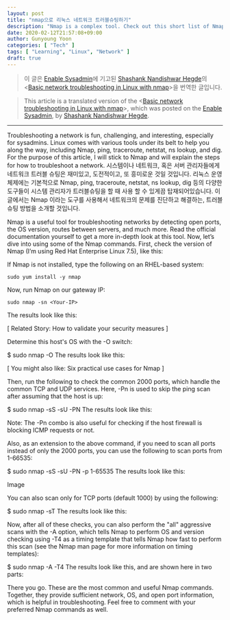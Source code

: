 ```yaml
---
layout: post
title: "nmap으로 리눅스 네트워크 트러블슈팅하기"
description: "Nmap is a complex tool. Check out this short list of Nmap commands that will carry you through basic network troubleshooting."
date: 2020-02-12T21:57:08+09:00
author: Gunyoung Yoon
categories: [ "Tech" ]
tags: [ "Learning", "Linux", "Network" ]
draft: true
---
```


> 이 글은 [Enable Sysadmin](https://www.redhat.com/sysadmin/)에 기고된 [Shashank Nandishwar Hegde](https://www.redhat.com/sysadmin/users/shegde)의 <[Basic network troubleshooting in Linux with nmap](https://www.redhat.com/sysadmin/nmap-troubleshooting?fbclid=IwAR3u08g6tcb6e6-drJgdTnb50el0joxkmSsGLPKcycwhEzqkh7pPszjSs6c)>을 번역한 글입니다.

> This article is a translated version of the <[Basic network troubleshooting in Linux with nmap](https://www.redhat.com/sysadmin/nmap-troubleshooting?fbclid=IwAR3u08g6tcb6e6-drJgdTnb50el0joxkmSsGLPKcycwhEzqkh7pPszjSs6c)>, which was posted on the [Enable Sysadmin](https://www.redhat.com/sysadmin/), by [Shashank Nandishwar Hegde](https://www.redhat.com/sysadmin/users/shegde).


--------------------------------------------------


Troubleshooting a network is fun, challenging, and interesting, especially for sysadmins. Linux comes with various tools under its belt to help you along the way, including Nmap, ping, traceroute, netstat, ns lookup, and dig. For the purpose of this article, I will stick to Nmap and will explain the steps for how to troubleshoot a network.
시스템이나 네트워크, 혹은 서버 관리자들에게 네트워크 트러블 슈팅은 재미있고, 도전적이고, 또 흥미로운 것일 것입니다. 리눅스 운영체제에는 기본적으로 Nmap, ping, traceroute, netstat, ns lookup, dig 등의 다양한 도구들이 시스템 관리자가 트러블슈팅을 할 때 사용 할 수 있게끔 탑재되어있습니다. 이 글에서는 Nmap 이라는 도구를 사용해서 네트워크의 문제를 진단하고 해결하는, 트러블슈팅 방법을 소개할 것입니다.

Nmap is a useful tool for troubleshooting networks by detecting open ports, the OS version, routes between servers, and much more. Read the official documentation yourself to get a more in-depth look at this tool. Now, let’s dive into using some of the Nmap commands. First, check the version of Nmap (I’m using Red Hat Enterprise Linux 7.5), like this:


If Nmap is not installed, type the following on an RHEL-based system:
```
sudo yum install -y nmap
```

Now, run Nmap on our gateway IP:
```
sudo nmap -sn <Your-IP>
```
The results look like this:

[ Related Story: How to validate your security measures ]

Determine this host's OS with the -O switch:

$ sudo nmap -O <Your-IP>
The results look like this:

[ You might also like: Six practical use cases for Nmap ]

Then, run the following to check the common 2000 ports, which handle the common TCP and UDP services. Here, -Pn is used to skip the ping scan after assuming that the host is up:

$ sudo nmap -sS -sU -PN <Your-IP>
The results look like this:

Note: The -Pn combo is also useful for checking if the host firewall is blocking ICMP requests or not.

Also, as an extension to the above command, if you need to scan all ports instead of only the 2000 ports, you can use the following to scan ports from 1-66535:

$ sudo nmap -sS -sU -PN -p 1-65535 <Your-IP>
The results look like this:

Image


You can also scan only for TCP ports (default 1000) by using the following:

$ sudo nmap -sT <Your-IP>
The results look like this:


Now, after all of these checks, you can also perform the "all" aggressive scans with the -A option, which tells Nmap to perform OS and version checking using -T4 as a timing template that tells Nmap how fast to perform this scan (see the Nmap man page for more information on timing templates):

$ sudo nmap -A -T4 <Your-IP>
The results look like this, and are shown here in two parts:


There you go. These are the most common and useful Nmap commands. Together, they provide sufficient network, OS, and open port information, which is helpful in troubleshooting. Feel free to comment with your preferred Nmap commands as well.

